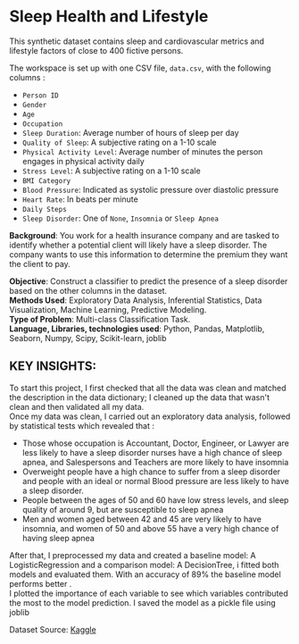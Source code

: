 # Sleep Health and Lifestyle

This synthetic dataset contains sleep and cardiovascular metrics and lifestyle factors of close to 400 fictive persons.

The workspace is set up with one CSV file, `data.csv`, with the following columns :

- `Person ID`
- `Gender`
- `Age`
- `Occupation`
- `Sleep Duration`: Average number of hours of sleep per day
- `Quality of Sleep`: A subjective rating on a 1-10 scale
- `Physical Activity Level`: Average number of minutes the person engages in physical activity daily
- `Stress Level`: A subjective rating on a 1-10 scale
- `BMI Category`
- `Blood Pressure`: Indicated as systolic pressure over diastolic pressure
- `Heart Rate`: In beats per minute
- `Daily Steps`
- `Sleep Disorder`: One of `None`, `Insomnia` or `Sleep Apnea`

**Background**: You work for a health insurance company and are tasked to identify whether a potential client will likely have a sleep disorder. The company wants to use this information to determine the premium they want the client to pay.<br>

**Objective**: Construct a classifier to predict the presence of a sleep disorder based on the other columns in the dataset.<br>
**Methods Used**: Exploratory Data Analysis, Inferential Statistics, Data Visualization, Machine Learning, Predictive Modeling.<br>
**Type of Problem**: Multi-class Classification Task. <br>
**Language, Libraries, technologies used**: Python, Pandas, Matplotlib, Seaborn, Numpy, Scipy, Scikit-learn, joblib<br>
## KEY INSIGHTS: 
To start this project, I first checked that all the data was clean and matched the description in the data dictionary; I cleaned up the data that wasn't clean and then validated all my data.<br>
Once my data was clean, I carried out an exploratory data analysis, followed by statistical tests which revealed that : 
   - Those whose occupation is Accountant, Doctor, Engineer, or Lawyer are less likely to have a sleep disorder nurses have a high chance of sleep apnea, and Salespersons and Teachers are more likely to have insomnia
   - Overweight people have a high chance to suffer from a sleep disorder and people with an ideal or normal Blood pressure are less likely to have a sleep disorder.
   -  People between the ages of 50 and 60 have low stress levels, and sleep quality of around 9, but are susceptible to sleep apnea <br>
   - Men and women aged between 42 and 45 are very likely to have insomnia, and women of 50 and above 55 have a very high chance of having sleep apnea <br>

After that, I preprocessed my data and created a baseline model: A LogisticRegression and a comparison model: A DecisionTree, i fitted both models and evaluated them. With an accuracy of 89% the baseline model performs better .<br>
I plotted the importance of each variable to see which variables contributed the most to the model prediction. I saved the model as a pickle file using joblib




Dataset Source: [Kaggle](https://www.kaggle.com/datasets/uom190346a/sleep-health-and-lifestyle-dataset/)
